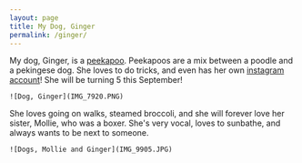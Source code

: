 ```yaml
---
layout: page
title: My Dog, Ginger
permalink: /ginger/
---
```


My dog, Ginger, is a [peekapoo](https://dogtime.com/dog-breeds/peekapoo). Peekapoos are a mix between a poodle and a pekingese dog. She loves to do tricks, and even has her own [instagram account](https://www.instagram.com/mollie.and.ginger/?hl=en)! She will be turning 5 this September!

    ![Dog, Ginger](IMG_7920.PNG)
    
She loves going on walks, steamed broccoli, and she will forever love her sister, Mollie, who was a boxer. She's very vocal, loves to sunbathe, and always wants to be next to someone.

    ![Dogs, Mollie and Ginger](IMG_9905.JPG)


